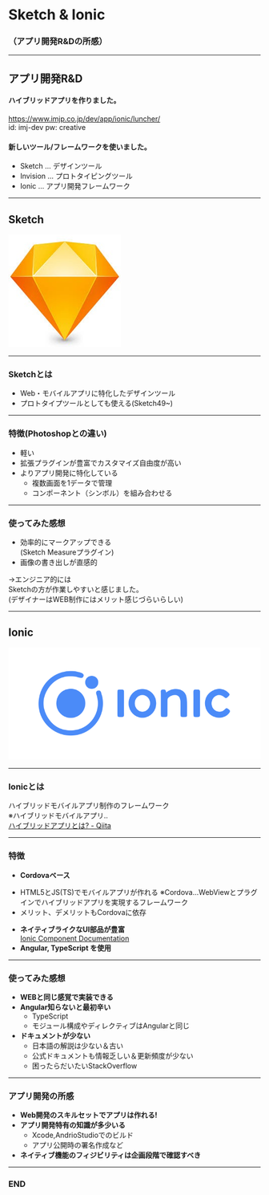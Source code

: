 # Sketch & Ionic<br>
### （アプリ開発R&Dの所感）

---
## アプリ開発R&D
 #### ハイブリッドアプリを作りました。
<https://www.imjp.co.jp/dev/app/ionic/luncher/>
<br>
id: imj-dev
pw: creative
#### 新しいツール/フレームワークを使いました。
- Sketch ... デザインツール
- Invision ... プロトタイピングツール
- Ionic ... アプリ開発フレームワーク 

---
## Sketch
![Logo](sketch_logo.jpg)

---
### Sketchとは
* Web・モバイルアプリに特化したデザインツール
* プロトタイプツールとしても使える(Sketch49~)

---
###  特徴(Photoshopとの違い)
- 軽い
- 拡張プラグインが豊富でカスタマイズ自由度が高い
- よりアプリ開発に特化している
  - 複数画面を1データで管理
  - コンポーネント（シンボル）を組み合わせる
---
### 使ってみた感想
- 効率的にマークアップできる<br>(Sketch Measureプラグイン)
- 画像の書き出しが直感的

→エンジニア的には<br>Sketchの方が作業しやすいと感じました。 <br>(デザイナーはWEB制作にはメリット感じづらいらしい)

---
## Ionic
![Logo](ionic_logo.svg)

---
### Ionicとは
ハイブリッドモバイルアプリ制作のフレームワーク<br>
※ハイブリッドモバイルアプリ..<br>
[ハイブリッドアプリとは? - Qiita](https://qiita.com/soarflat/items/cf5d343c75baadb461dc)

---
### 特徴
* **Cordovaベース**
 - HTML5とJS(TS)でモバイルアプリが作れる
 ※Cordova...WebViewとプラグインでハイブリッドアプリを実現するフレームワーク
 - メリット、デメリットもCordovaに依存
* **ネイティブライクなUI部品が豊富**
<br>[Ionic Component Documentation](https://ionicframework.com/docs/components/#overview)
* **Angular, TypeScript を使用**

---
### 使ってみた感想
- **WEBと同じ感覚で実装できる**
- **Angular知らないと最初辛い**
  - TypeScript
  - モジュール構成やディレクティブはAngularと同じ
- **ドキュメントが少ない**
  - 日本語の解説は少ない＆古い
  - 公式ドキュメントも情報乏しい＆更新頻度が少ない
  - 困ったらだいたいStackOverflow

---
### アプリ開発の所感
- **Web開発のスキルセットでアプリは作れる!**
- **アプリ開発特有の知識が多少いる**
  - Xcode,AndrioStudioでのビルド
  - アプリ公開時の署名作成など
- **ネイティブ機能のフィジビリティは企画段階で確認すべき**

---
### END
